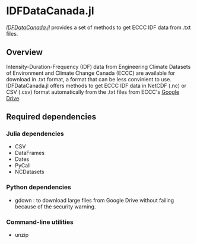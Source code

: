 # IDFDataCanada.jl

*[IDFDataCanada.jl](https://github.com/houton199/IDFDataCanada.jl)* provides a set of methods to get ECCC IDF data from .txt files.

## Overview

Intensity-Duration-Frequency (IDF) data from Engineering Climate Datasets of Environment and Climate Change Canada (ECCC) are available for download in .txt format, a format that can be less convinient to use. IDFDataCanada.jl offers methods to get ECCC IDF data in NetCDF (.nc) or CSV (.csv) format automatically from the .txt files from ECCC's [Google Drive](https://drive.google.com/open?id=1VsJnWGfz2NTzT4orgTH1RL3yzZcrdYTC).

## Required dependencies 

### Julia dependencies

* CSV
* DataFrames
* Dates
* PyCall
* NCDatasets

### Python dependencies

* gdown : to download large files from Google Drive without failing because of the security warning.

### Command-line utilities

* unzip
